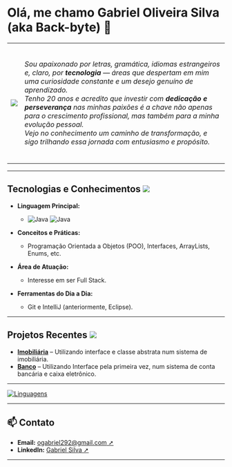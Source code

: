 # Olá, me chamo Gabriel Oliveira Silva (aka Back-byte) 👋

<table>
  <tr>
    <td>
      <img src="https://media3.giphy.com/media/v1.Y2lkPTc5MGI3NjExN3EybnRkeDV1MDNpaXgxa3htdHFjb3NmeHFnNTFuZTNncnprZWwzNCZlcD12MV9pbnRlcm5hbF9naWZfYnlfaWQmY3Q9Zw/qgQUggAC3Pfv687qPC/giphy.gif">
    </td>
    <td>
      <p> 
        <br><i>Sou apaixonado por letras, gramática, idiomas estrangeiros e, claro, por <strong>tecnologia</strong> — áreas que despertam em mim uma curiosidade constante e um desejo genuíno de aprendizado.<br>
        Tenho 20 anos e acredito que investir com <strong>dedicação e perseverança</strong> nas minhas paixões é a chave não apenas para o crescimento profissional, mas também para a minha evolução pessoal. <br>
        Vejo no conhecimento um caminho de transformação, e sigo trilhando essa jornada com entusiasmo e propósito.<br><br></i>
      </p>
    </td>
  </tr>
</table>

---

<h2>Tecnologias e Conhecimentos <img src="https://em-content.zobj.net/source/animated-noto-color-emoji/356/rocket_1f680.gif"></h2> 

- **Linguagem Principal:**  
  - ![Java](https://img.icons8.com/?size=48&id=GPfHz0SM85FX&format=gif)
    ![Java](https://img.shields.io/badge/Java-blue?style=for-the-badge&logo&logoColor=white) 
    
- **Conceitos e Práticas:**  
  - Programação Orientada a Objetos (POO), Interfaces, ArrayLists, Enums, etc.

- **Área de Atuação:**  
  - Interesse em ser Full Stack.

- **Ferramentas do Dia a Dia:**  
  - Git e IntelliJ (anteriormente, Eclipse).

---

<h2>Projetos Recentes <img src="[https://em-content.zobj.net/source/animated-noto-color-emoji/356/rocket_1f680.gif](https://em-content.zobj.net/source/animated-noto-color-emoji/356/fire_1f525.gif)"></h2> 


- **[Imobiliária](https://github.com/gabriel-oliv-silva/Java-Passos/tree/main/Imobiliária)** – Utilizando interface e classe abstrata num sistema de imobiliária.  
- **[Banco](https://github.com/gabriel-oliv-silva/Java-Passos/tree/main/Banco)** – Utilizando Interface pela primeira vez, num sistema de conta bancária e caixa eletrônico.
  
---

<!-- Badge para as linguagens utilizadas -->
[![Linguagens](https://github-readme-stats.vercel.app/api/top-langs/?username=gabriel-oliv-silva&layout=compact)](https://github.com/gabriel-oliv-silva)

---

## 📫 Contato

- **Email:** [ogabriel292@gmail.com ➚](mailto:ogabriel292@gmail.com)
- **LinkedIn:** [Gabriel Silva ➚](https://www.linkedin.com/in/gabriel-silva-b39901185/)

---

<!--
Atualize esse README conforme o seu progresso e novos projetos. Mantenha sempre essa página alinhada com sua trajetória e as novidades do mundo da tecnologia!
-->
